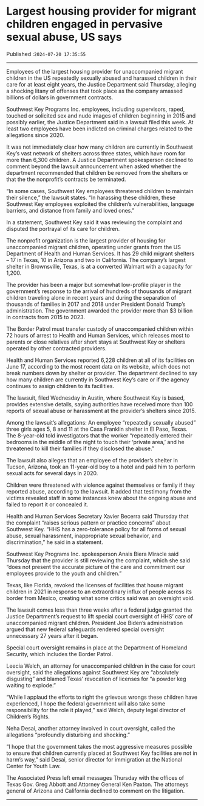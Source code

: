 # Largest housing provider for migrant children engaged in pervasive sexual abuse, US says

Published :`2024-07-20 17:35:55`

---

Employees of the largest housing provider for unaccompanied migrant children in the US repeatedly sexually abused and harassed children in their care for at least eight years, the Justice Department said Thursday, alleging a shocking litany of offenses that took place as the company amassed billions of dollars in government contracts.

Southwest Key Programs Inc. employees, including supervisors, raped, touched or solicited sex and nude images of children beginning in 2015 and possibly earlier, the Justice Department said in a lawsuit filed this week. At least two employees have been indicted on criminal charges related to the allegations since 2020.

It was not immediately clear how many children are currently in Southwest Key’s vast network of shelters across three states, which have room for more than 6,300 children. A Justice Department spokesperson declined to comment beyond the lawsuit announcement when asked whether the department recommended that children be removed from the shelters or that the the nonprofit’s contracts be terminated.

“In some cases, Southwest Key employees threatened children to maintain their silence,” the lawsuit states. “In harassing these children, these Southwest Key employees exploited the children’s vulnerabilities, language barriers, and distance from family and loved ones.”

In a statement, Southwest Key said it was reviewing the complaint and disputed the portrayal of its care for children.

The nonprofit organization is the largest provider of housing for unaccompanied migrant children, operating under grants from the US Department of Health and Human Services. It has 29 child migrant shelters – 17 in Texas, 10 in Arizona and two in California. The company’s largest shelter in Brownsville, Texas, is at a converted Walmart with a capacity for 1,200.

The provider has been a major but somewhat low-profile player in the government’s response to the arrival of hundreds of thousands of migrant children traveling alone in recent years and during the separation of thousands of families in 2017 and 2018 under President Donald Trump’s administration. The government awarded the provider more than $3 billion in contracts from 2015 to 2023.

The Border Patrol must transfer custody of unaccompanied children within 72 hours of arrest to Health and Human Services, which releases most to parents or close relatives after short stays at Southwest Key or shelters operated by other contracted providers.

Health and Human Services reported 6,228 children at all of its facilities on June 17, according to the most recent data on its website, which does not break numbers down by shelter or provider. The department declined to say how many children are currently in Southwest Key’s care or if the agency continues to assign children to its facilities.

The lawsuit, filed Wednesday in Austin, where Southwest Key is based, provides extensive details, saying authorities have received more than 100 reports of sexual abuse or harassment at the provider’s shelters since 2015.

Among the lawsuit’s allegations: An employee “repeatedly sexually abused” three girls ages 5, 8 and 11 at the Casa Franklin shelter in El Paso, Texas. The 8-year-old told investigators that the worker “repeatedly entered their bedrooms in the middle of the night to touch their ‘private area,’ and he threatened to kill their families if they disclosed the abuse.”

The lawsuit also alleges that an employee of the provider’s shelter in Tucson, Arizona, took an 11-year-old boy to a hotel and paid him to perform sexual acts for several days in 2020.

Children were threatened with violence against themselves or family if they reported abuse, according to the lawsuit. It added that testimony from the victims revealed staff in some instances knew about the ongoing abuse and failed to report it or concealed it.

Health and Human Services Secretary Xavier Becerra said Thursday that the complaint “raises serious pattern or practice concerns” about Southwest Key. “HHS has a zero-tolerance policy for all forms of sexual abuse, sexual harassment, inappropriate sexual behavior, and discrimination,” he said in a statement.

Southwest Key Programs Inc. spokesperson Anais Biera Miracle said Thursday that the provider is still reviewing the complaint, which she said “does not present the accurate picture of the care and commitment our employees provide to the youth and children.”

Texas, like Florida, revoked the licenses of facilities that house migrant children in 2021 in response to an extraordinary influx of people across its border from Mexico, creating what some critics said was an oversight void.

The lawsuit comes less than three weeks after a federal judge granted the Justice Department’s request to lift special court oversight of HHS’ care of unaccompanied migrant children. President Joe Biden’s administration argued that new federal safeguards rendered special oversight unnecessary 27 years after it began.

Special court oversight remains in place at the Department of Homeland Security, which includes the Border Patrol.

Leecia Welch, an attorney for unaccompanied children in the case for court oversight, said the allegations against Southwest Key are “absolutely disgusting” and blamed Texas’ revocation of licenses for “a powder keg waiting to explode.”

“While I applaud the efforts to right the grievous wrongs these children have experienced, I hope the federal government will also take some responsibility for the role it played,” said Welch, deputy legal director of Children’s Rights.

Neha Desai, another attorney involved in court oversight, called the allegations “profoundly disturbing and shocking.”

“I hope that the government takes the most aggressive measures possible to ensure that children currently placed at Southwest Key facilities are not in harm’s way,” said Desai, senior director for immigration at the National Center for Youth Law.

The Associated Press left email messages Thursday with the offices of Texas Gov. Greg Abbott and Attorney General Ken Paxton. The attorneys general of Arizona and California declined to comment on the litigation.

---

